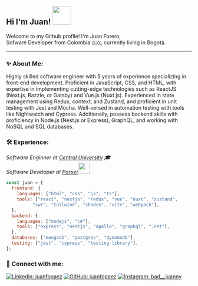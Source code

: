 ## Hi I'm Juan!  <img src="https://media.giphy.com/media/mGcNjsfWAjY5AEZNw6/giphy.gif" width="50">
Welcome to my Github profile!
I'm Juan Forero,
<br/>
Sofware Developer from Colombia 🇨🇴, currently living in Bogotá.
<hr/>

### ✨ About Me:
<p>Highly skilled software engineer with 5 years of experience specializing in front-end development. Proficient in JavaScript, CSS, and HTML, with expertise in implementing cutting-edge technologies such as ReactJS (Next.js, Razzle, or Gatsby) and Vue.js (Nuxt.js). Experienced in state management using Redux, context, and Zustand, and proficient in unit testing with Jest and Mocha.
Well-versed in automation testing with tools like Nightwatch and Cypress.
Additionally, possess backend skills with proficiency in Node.js (Nest.js or Express), GraphQL, and working with NoSQL and SQL databases.</p>

### 🛠️ Experience:
<p><em>Software Enginner at <a href="https://www.ucentral.edu.co/">Central University</a> 🎓
</br>
Software Developer at <a href="https://parserdigital.com/">Parser</a><img src="https://media.giphy.com/media/WUlplcMpOCEmTGBtBW/giphy.gif" width="30"> 
</em></p>

```javascript
const juan = {
  frontend: {
    languages: ["html", "css", "js", "ts"],
    tools: ["react", "nextjs", "redux", "vue", "nuxt", "zustand",
          "swr", "tailwind", "shadcn", "vite", "webpack"],
  },
  backend: {
    languages: ["nodejs", "c#"],
    tools: ["express", "nestjs", "apollo", "graphql", ".net"],
  },
  databases: ["mongodb", "postgres", "dynamodb"],
  testing: ["jest", "cypress", "testing-library"],
};
```

### 🤝 Connect with me:
[![Linkedin: juanfopaez](https://img.shields.io/badge/-juanfopaez-blue?style=flat-square&logo=Linkedin&logoColor=white&link=https://www.linkedin.com/in/juanfopaez/)](https://www.linkedin.com/in/juanfopaez/)
[![GitHub: juanfopaez](https://img.shields.io/github/followers/juanfopaez?label=follow&style=social)](https://github.com/juanfopaez)
[![Instagram: bad__juanny](https://img.shields.io/badge/-bad__juanny-purple?style=flat&logo=instagram&logoColor=white&link=https://www.instagram.com/bad__juanny/)](https://www.instagram.com/bad__juanny/)
